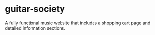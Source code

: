# guitar-society
A fully functional music website that includes a shopping cart page and detailed information sections.
